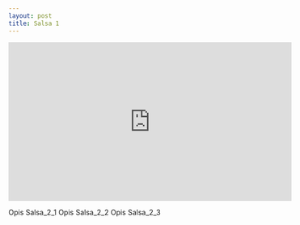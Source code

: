 ```yaml
---
layout: post
title: Salsa 1
---
```


<iframe width="560" height="315" src="https://www.youtube.com/embed/emP-JbCJNvY" frameborder="0" allow="accelerometer; autoplay; encrypted-media; gyroscope; picture-in-picture" allowfullscreen></iframe>

Opis Salsa_2_1
Opis Salsa_2_2
Opis Salsa_2_3